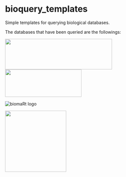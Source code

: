 # bioquery_templates
 Simple templates for querying biological databases.
 
The databases that have been queried are the followings:

<img src="https://plants.ensembl.org/img/ensembl_logo.png" width="350" height="100">

<img src="https://genome.ucsc.edu/images/ucscHelixLogo.png" width="250" height="90">

![biomaRt logo](https://upload.wikimedia.org/wikipedia/commons/2/20/BioMartLogo.png)

<img src="https://www.uniprot.org/images/logos/uniprot-rgb-optimized.svg" width="200" height="200">
